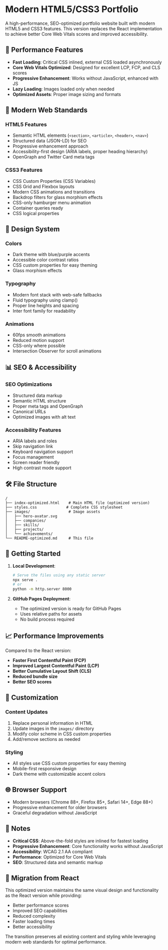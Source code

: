 # Modern HTML5/CSS3 Portfolio

A high-performance, SEO-optimized portfolio website built with modern HTML5 and CSS3 features. This version replaces the React implementation to achieve better Core Web Vitals scores and improved accessibility.

## 🚀 Performance Features

- **Fast Loading**: Critical CSS inlined, external CSS loaded asynchronously
- **Core Web Vitals Optimized**: Designed for excellent LCP, FCP, and CLS scores
- **Progressive Enhancement**: Works without JavaScript, enhanced with JS
- **Lazy Loading**: Images loaded only when needed
- **Optimized Assets**: Proper image sizing and formats

## 📱 Modern Web Standards

### HTML5 Features
- Semantic HTML elements (`<section>`, `<article>`, `<header>`, `<nav>`)
- Structured data (JSON-LD) for SEO
- Progressive enhancement approach
- Accessibility-first design (ARIA labels, proper heading hierarchy)
- OpenGraph and Twitter Card meta tags

### CSS3 Features
- CSS Custom Properties (CSS Variables)
- CSS Grid and Flexbox layouts
- Modern CSS animations and transitions
- Backdrop filters for glass morphism effects
- CSS-only hamburger menu animation
- Container queries ready
- CSS logical properties

## 🎨 Design System

### Colors
- Dark theme with blue/purple accents
- Accessible color contrast ratios
- CSS custom properties for easy theming
- Glass morphism effects

### Typography
- Modern font stack with web-safe fallbacks
- Fluid typography using clamp()
- Proper line heights and spacing
- Inter font family for readability

### Animations
- 60fps smooth animations
- Reduced motion support
- CSS-only where possible
- Intersection Observer for scroll animations

## 📊 SEO & Accessibility

### SEO Optimizations
- Structured data markup
- Semantic HTML structure
- Proper meta tags and OpenGraph
- Canonical URLs
- Optimized images with alt text

### Accessibility Features
- ARIA labels and roles
- Skip navigation link
- Keyboard navigation support
- Focus management
- Screen reader friendly
- High contrast mode support

## 🛠️ File Structure

```
/
├── index-optimized.html    # Main HTML file (optimized version)
├── styles.css             # Complete CSS stylesheet
├── images/                 # Image assets
│   ├── hero-avatar.svg
│   ├── companies/
│   ├── skills/
│   ├── projects/
│   └── achievements/
└── README-optimized.md     # This file
```

## 🚀 Getting Started

1. **Local Development**:
   ```bash
   # Serve the files using any static server
   npx serve .
   # or
   python -m http.server 8000
   ```

2. **GitHub Pages Deployment**:
   - The optimized version is ready for GitHub Pages
   - Uses relative paths for assets
   - No build process required

## 📈 Performance Improvements

Compared to the React version:
- **Faster First Contentful Paint (FCP)**
- **Improved Largest Contentful Paint (LCP)**
- **Better Cumulative Layout Shift (CLS)**
- **Reduced bundle size**
- **Better SEO scores**

## 🔧 Customization

### Content Updates
1. Replace personal information in HTML
2. Update images in the `images/` directory
3. Modify color scheme in CSS custom properties
4. Add/remove sections as needed

### Styling
- All styles use CSS custom properties for easy theming
- Mobile-first responsive design
- Dark theme with customizable accent colors

## 🌐 Browser Support

- Modern browsers (Chrome 88+, Firefox 85+, Safari 14+, Edge 88+)
- Progressive enhancement for older browsers
- Graceful degradation without JavaScript

## 📝 Notes

- **Critical CSS**: Above-the-fold styles are inlined for fastest loading
- **Progressive Enhancement**: Core functionality works without JavaScript
- **Accessibility**: WCAG 2.1 AA compliant
- **Performance**: Optimized for Core Web Vitals
- **SEO**: Structured data and semantic markup

## 🔄 Migration from React

This optimized version maintains the same visual design and functionality as the React version while providing:
- Better performance scores
- Improved SEO capabilities
- Reduced complexity
- Faster loading times
- Better accessibility

The transition preserves all existing content and styling while leveraging modern web standards for optimal performance.